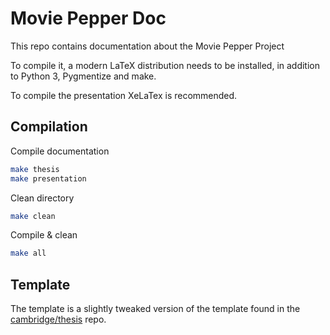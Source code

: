 # Movie Pepper Doc

This repo contains documentation about the Movie Pepper Project

To compile it, a modern LaTeX distribution needs to be installed, in addition to Python 3, Pygmentize and make.

To compile the presentation XeLaTex is recommended.

## Compilation

Compile documentation

```bash
make thesis
make presentation
```

Clean directory

```bash
make clean
```

Compile & clean

```bash
make all
```

## Template

The template is a slightly tweaked version of the template found in the [cambridge/thesis](https://github.com/cambridge/thesis) repo.
